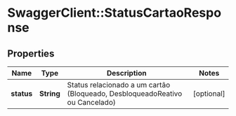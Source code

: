 # SwaggerClient::StatusCartaoResponse

## Properties
Name | Type | Description | Notes
------------ | ------------- | ------------- | -------------
**status** | **String** | Status relacionado a um cartão (Bloqueado, DesbloqueadoReativo ou Cancelado) | [optional] 


